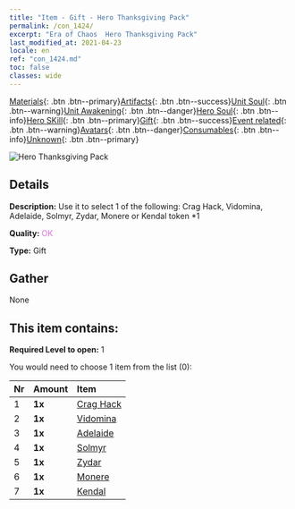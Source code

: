```yaml
---
title: "Item - Gift - Hero Thanksgiving Pack"
permalink: /con_1424/
excerpt: "Era of Chaos  Hero Thanksgiving Pack"
last_modified_at: 2021-04-23
locale: en
ref: "con_1424.md"
toc: false
classes: wide
---
```

 [Materials](/Items/){: .btn .btn--primary}[Artifacts](/Items/Artifacts/){: .btn .btn--success}[Unit Soul](/Items/UnitSoul/){: .btn .btn--warning}[Unit Awakening](/Items/UnitAwakening/){: .btn .btn--danger}[Hero Soul](/Items/HeroSoul/){: .btn .btn--info}[Hero SKill](/Items/HeroSkill/){: .btn .btn--primary}[Gift](/Items/Gift/){: .btn .btn--success}[Event related](/Items/Events/){: .btn .btn--warning}[Avatars](/Items/Avatars/){: .btn .btn--danger}[Consumables](/Items/Consumables/){: .btn .btn--info}[Unknown](/Items/Unknown/){: .btn .btn--primary}

 ![Hero Thanksgiving Pack](/images/t/i_907038.png)

## Details
 **Description:** Use it to select 1 of the following: Crag Hack, Vidomina, Adelaide, Solmyr, Zydar, Monere or Kendal token *1

 **Quality:** <span style="color: #DA70D6">OK</span>

 **Type:** Gift

## Gather

  None

## This item contains:

 **Required Level to open:** 1

 You would need to choose 1 item from the list (0):

  | Nr | Amount |     Item    |
  |:---|:-------|:------------|
  | 1 |  **1x** | [Crag Hack](/Items/her_375/) |  | 
  | 2 |  **1x** | [Vidomina](/Items/her_372/) |  | 
  | 3 |  **1x** | [Adelaide](/Items/her_359/) |  | 
  | 4 |  **1x** | [Solmyr](/Items/her_386/) |  | 
  | 5 |  **1x** | [Zydar](/Items/her_385/) |  | 
  | 6 |  **1x** | [Monere](/Items/her_379/) |  | 
  | 7 |  **1x** | [Kendal](/Items/her_363/) |  | 
